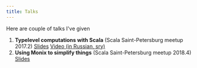```yaml
---
title: Talks
---
```


Here are couple of talks I've given

1. **Typelevel computations with Scala** (Scala Saint-Petersburg meetup 2017.2) [Slides](/slides/scalaspb2017.pdf) [Video (in Russian, sry)](https://www.youtube.com/watch?v=fvIOoAowvC4)
2. **Using Monix to simplify things** (Scala Saint-Petersburg meetup 2018.4) [Slides](/slides/scalaspb2018.pdf)